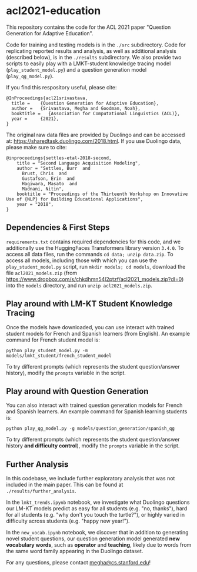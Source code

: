 # acl2021-education
This repository contains the code for the ACL 2021 paper "Question Generation for Adaptive Education". 

Code for training and testing models is in the `./src` subdirectory. 
Code for replicating reported results and analysis, as well as additional analysis (described below), is in the `./results` subdirectory.
We also provide two scripts to easily play with a LMKT-student knowledge tracing model (`play_student_model.py`) and a question generation model (`play_qg_model.py`). 

If you find this respository useful, please cite:

```
@InProceedings{acl21srivastava,
  title = 	 {Question Generation for Adaptive Education},
  author = 	 {Srivastava, Megha and Goodman, Noah},
  booktitle	=   {Association for Computational Linguistics (ACL)},
  year = 	 {2021},
}
```
The original raw data files are provided by Duolingo and can be accessed at: https://sharedtask.duolingo.com/2018.html. If you use Duolingo data, please make sure to cite:

```
@inproceedings{settles-etal-2018-second,
    title = "Second Language Acquisition Modeling",
    author = "Settles, Burr  and
      Brust, Chris  and
      Gustafson, Erin  and
      Hagiwara, Masato  and
      Madnani, Nitin",
    booktitle = "Proceedings of the Thirteenth Workshop on Innovative Use of {NLP} for Building Educational Applications",
    year = "2018",
}
```

## Dependencies & First Steps

`requirements.txt` contains required dependencies for this code, and we additionally use the HuggingFaces Transformers library version `3.4.0`. To access all data files, run the commands `cd data; unzip data.zip`. To access all models, including those with which you can use the `play_student_model.py` script, run `mkdir models; cd models`, download the file `acl2021_models.zip` (from  https://www.dropbox.com/s/chkdhmn54l2ptzf/acl2021_models.zip?dl=0) into the `models` directory,  and run `unzip acl2021_models.zip`. 

## Play around with LM-KT Student Knowledge Tracing
Once the models have downloaded, you can use interact with trained student models for French and Spanish learners (from English). An example command for French student model is:

``python play_student_model.py -m models/lmkt_student/french_student_model``

To try different prompts (which represents the student question/answer history), modify the `prompts` variable in the script. 

## Play around with Question Generation
You can also interact with trained question generation models for French and Spanish learners. An example command for Spanish learning students is:

``python play_qg_model.py -g models/question_generation/spanish_qg``

To try different prompts (which represents the student question/answer history **and difficulty control**), modify the `prompts` variable in the script. 

## Further Analysis
In this codebase, we include further exploratory analysis that was not included in the main paper. This can be found at `./results/further_analysis`.

In the `lmkt_trends.ipynb` notebook, we investigate what Duolingo questions our LM-KT models predict as easy for all students (e.g. "no, thanks"),  hard for all students (e.g. "why don't you touch the turtle?"), or highly varied in difficulty across students (e.g. "happy new year!"). 

In the `new_vocab.ipynb` notebook, we discover that in addition to generating novel student questions, our question generation model generated **new vocabulary words**, such as **operator** and **teaching**, likely due to words from the same word family appearing in the Duolingo dataset. 

For any questions, please contact megha@cs.stanford.edu! 



 


